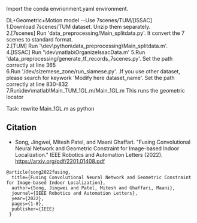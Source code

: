 Import the conda envrionment.yaml environment.

DL+Geometric+Motion model  --Use 7scenes/TUM/[ISSAC]   
1.Download 7scenes/TUM dataset. Unzip them separately.  
2.[7scenes] Run 'data_preprocessing/Main_splitdata.py'. It convert the 7 scenes to standard format.  
2.[TUM] Run '\dev\python\data_preprocessing\Main_splitdata.m'.  
4.[ISSAC] Run '\dev\matlab\OrganizeIssacData.m'
5.Run 'data_preprocessing/generate_tf_records_7scenes.py'. Set the path correctly at line 365  
6.Run '/dev/sizemese_zone/run_siamese.py'. .If you use other dataset, please search for keywork 'Modify here dataset_name'. Set the path correctly at line 830-832  
7.Run\dev\matlab\Main_TUM_1GL.m/Main_1GL.m This runs the geometric locator  

Task: rewrite Main_1GL.m as python


## Citation
* Song, Jingwei, Mitesh Patel, and Maani Ghaffari. "Fusing Convolutional Neural Network and Geometric Constraint for Image-based Indoor Localization." IEEE Robotics and Automation Letters (2022). https://arxiv.org/pdf/2201.01408.pdf 
```
@article{song2022fusing,
  title={Fusing Convolutional Neural Network and Geometric Constraint for Image-based Indoor Localization},
  author={Song, Jingwei and Patel, Mitesh and Ghaffari, Maani},
  journal={IEEE Robotics and Automation Letters},
  year={2022},
  pages={1-8},
  publisher={IEEE}
 }
```
